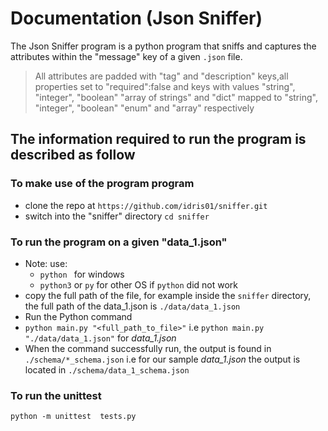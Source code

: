 # Documentation (Json Sniffer)
The Json Sniffer program is a python program that sniffs and captures the attributes within
the "message" key of a given ```.json``` file.

>All attributes are padded with "tag" and "description" keys,all properties set to
>"required":false and keys with values "string", "integer", "boolean"
>"array of strings" and "dict" mapped to "string", "integer", "boolean"
>"enum" and "array" respectively


## The information required to run the program is described as follow

### To make use of the program program 
- clone the repo at 
```https://github.com/idris01/sniffer.git```
- switch into the "sniffer" directory
```cd sniffer```

### To run the program on a given "data_1.json"
- Note: use:
  - ```python ``` for windows 
  - ```python3``` or ```py``` for other OS if ```python``` did not work
- copy the full path of the file, for example inside the ```sniffer```
  directory, the full path of the data_1.json is ```./data/data_1.json```
- Run the Python command
 - ```python main.py "<full_path_to_file>"``` i.e ```python main.py "./data/data_1.json"``` for *data_1.json*
- When the command successfully run, the output is found in ```./schema/*_schema.json```
  i.e for our sample *data_1.json* the output is located in ```./schema/data_1_schema.json```

### To run the unittest
```python -m unittest  tests.py```